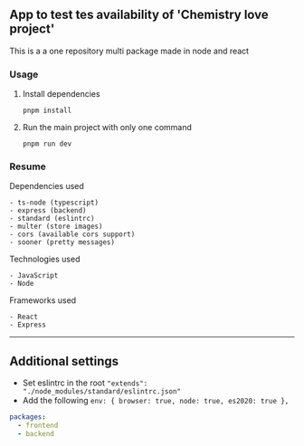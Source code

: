 ## App to test tes availability of 'Chemistry love project'

This is a a one repository multi package made in node and react

### Usage

1. Install dependencies

   `pnpm install`

2. Run the main project with only one command

   `pnpm run dev`

### Resume

Dependencies used

    - ts-node (typescript)
    - express (backend)
    - standard (eslintrc)
    - multer (store images)
    - cors (available cors support)
    - sooner (pretty messages)

Technologies used

    - JavaScript
    - Node

Frameworks used

    - React
    - Express

---

## Additional settings

- Set eslintrc in the root `"extends": "./node_modules/standard/eslintrc.json"`
- Add the following `env: { browser: true, node: true, es2020: true },`

```yaml
packages:
  - frontend
  - backend
```
